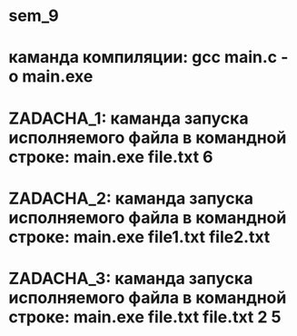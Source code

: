 # sem_9
# каманда компиляции: gcc main.c -o main.exe
# ZADACHA_1: каманда запуска исполняемого файла в командной строке: main.exe file.txt 6
# ZADACHA_2: каманда запуска исполняемого файла в командной строке: main.exe file1.txt file2.txt
# ZADACHA_3: каманда запуска исполняемого файла в командной строке: main.exe file.txt file.txt 2 5 
 
